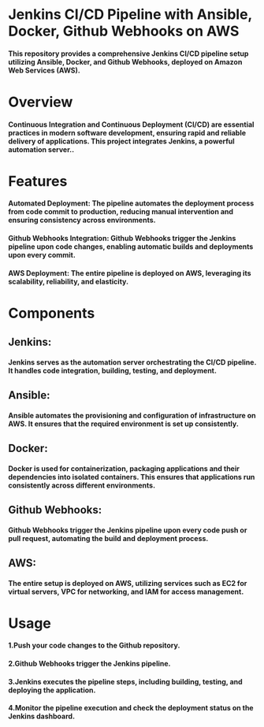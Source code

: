 <h1>Jenkins CI/CD Pipeline with Ansible, Docker, Github Webhooks on AWS</h1>

<h4>This repository provides a comprehensive Jenkins CI/CD pipeline setup utilizing Ansible, Docker, and Github Webhooks, deployed on Amazon Web Services (AWS).</h4>

<h1>Overview</h1>

<h4>Continuous Integration and Continuous Deployment (CI/CD) are essential practices in modern software development, ensuring rapid and reliable delivery of applications. This project integrates Jenkins, a powerful automation server..</h4>

<h1>Features</h1>

<h4>Automated Deployment: The pipeline automates the deployment process from code commit to production, reducing manual intervention and ensuring consistency across environments.

<h4>Github Webhooks Integration: Github Webhooks trigger the Jenkins pipeline upon code changes, enabling automatic builds and deployments upon every commit.</h4>

<h4>AWS Deployment: The entire pipeline is deployed on AWS, leveraging its scalability, reliability, and elasticity.</h4>


<h1>Components</h1>

<h2>Jenkins:</h2> 
<h4>Jenkins serves as the automation server orchestrating the CI/CD pipeline. It handles code integration, building, testing, and deployment.</h4>


<h2>Ansible:</h2>
<h4>Ansible automates the provisioning and configuration of infrastructure on AWS. It ensures that the required environment is set up consistently.</h4>


<h2>Docker:</h2> 
<h4>Docker is used for containerization, packaging applications and their dependencies into isolated containers. This ensures that applications run consistently across different environments.</h4>


<h2>Github Webhooks:</h2>
<h4>Github Webhooks trigger the Jenkins pipeline upon every code push or pull request, automating the build and deployment process.</h4>



<h2>AWS:</h2>
<h4>The entire setup is deployed on AWS, utilizing services such as EC2 for virtual servers, VPC for networking, and IAM for access management.</h4>


<h1>Usage</h1>

<h4>1.Push your code changes to the Github repository.</h4>
<h4>2.Github Webhooks trigger the Jenkins pipeline.</h4>
<h4>3.Jenkins executes the pipeline steps, including building, testing, and deploying the application.</h4>
<h4>4.Monitor the pipeline execution and check the deployment status on the Jenkins dashboard.
</h4>
